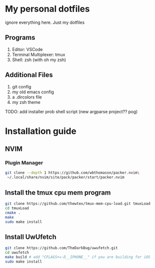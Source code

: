 # My personal dotfiles

ignore everything here. Just my dotfiles
## Programs

1. Editor: VSCode
2. Terminal Multiplexer: tmux
3. Shell: zsh (with oh my zsh)

## Additional Files

1. git config
2. my old emacs config
3. a .dircolors file
4. my zsh theme

TODO: add installer
prob shell script
(new argparse project?? pog)

# Installation guide

## NVIM

### Plugin Manager

```bash
git clone --depth 1 https://github.com/wbthomason/packer.nvim\
 ~/.local/share/nvim/site/pack/packer/start/packer.nvim
```

## Install the tmux cpu mem program

```bash
git clone https://github.com/thewtex/tmux-mem-cpu-load.git tmuxLoad
cd tmuxLoad
cmake .
make
sudo make install
```

## Install UwUfetch

```bash
git clone https://github.com/TheDarkBug/uwufetch.git
cd uwufetch
make build # add "CFLAGS+=-D__IPHONE__" if you are building for iOS
sudo make install
```

